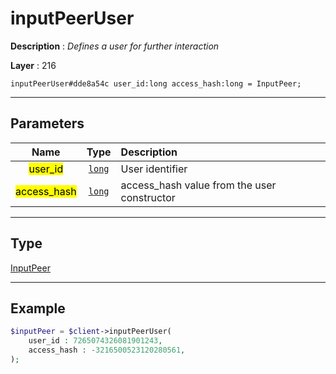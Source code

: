 # inputPeerUser

**Description** : *Defines a user for further interaction*

**Layer** : 216

```tl
inputPeerUser#dde8a54c user_id:long access_hash:long = InputPeer;
```

---

## Parameters

| Name | Type | Description |
| :---: | :---: | :--- |
| <mark>user_id</mark> | [`long`](type/long) | User identifier |
| <mark>access_hash</mark> | [`long`](type/long) | access_hash value from the user constructor |

---

## Type

[InputPeer](type/InputPeer)

---

## Example

```php
$inputPeer = $client->inputPeerUser(
	user_id : 7265074326081901243,
	access_hash : -3216500523120280561,
);
```